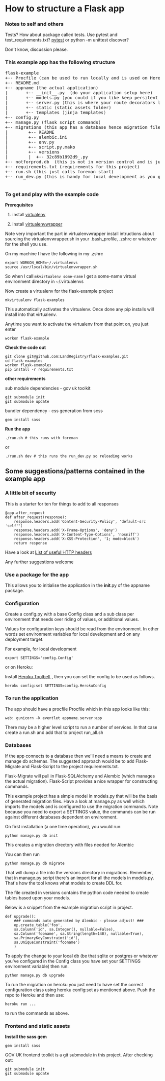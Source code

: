 How to structure a Flask app
=================

### Notes to self and others
Tests? How about package called tests. Use pytest  and test_requirements.txt? [pytest](http://pytest.org/latest/contents.html)
or python -m unittest discover?

Don't know, discussion please.

### This example app has the following structure

<pre>
flask-example
+-- Procfile (can be used to run locally and is used on Heroku)
+-- README.md
+-- appname (the actual application)
|       +-- __init__.py  (do your application setup here)
|       +-- models.py (you could if you like keep persitent domain classes here)
|       +-- server.py (this is where your route decorators live. You don't have to call it server, but it's a good a name
|       +-- static (static assets folder)
|       +-- templates (jinja templates)
+-- config.py
+-- manage.py (flask script commands)
+-- migrations (this app has a database hence migration files are a fine idea)
|        +-- README
|        +-- alembic.ini
|        +-- env.py
|        +-- script.py.mako
|        +-- versions
|        |  +-- 32c89b1892d9_.py
+-- notforprod.db  (this is not in version control and is just a fallback db if you want to mess around with something cheap and cheerful)
+-- requirements.txt (requirements for this project)
+-- run.sh (this just calls foreman start)
+-- run_dev.py (this is handy for local development as you get reload on file changes so you don't have to start/stop for changes)

</pre>

### To get and play with the example code

**Prerequisites**

1. install [virtualenv](https://virtualenv.pypa.io/en/latest)

2. install [virtualenvwrapper](http://virtualenvwrapper.readthedocs.org/en/latest/)

Note very important the part in virtualenvwrapper install intructions about sourcing the virtualenvwrapper.sh in your .bash_profile, .zshrc or whatever for the shell you use.

On my machine I have the following in my .zshrc

```
export WORKON_HOME=~/.virtualenvs
source /usr/local/bin/virtualenvwrapper.sh
```

So when I call ```mkvirtualenv some-name``` I get a some-name virtual environment directory in ~/.virtualenvs

Now create a virtualenv for the flask-example project

```
mkvirtualenv flask-examples
```

This automatically activates the virtualenv. Once done any pip installs will install into that virtualenv.

Anytime you want to activate the virtualenv from that point on, you just enter

```
workon flask-example
```

**Check the code out**

```
git clone git@github.com:LandRegistry/flask-examples.git
cd flask-examples
workon flask-examples
pip install -r requirements.txt
```

**other requirements**

sub module dependencies - gov uk toolkit

```
git submodule init
git submodule update
```

bundler dependency - css generation from scss

```
gem install sass
```



**Run the app**

```
./run.sh # this runs with foreman
```
or

```
./run.sh dev # this runs the run_dev.py so reloading works
```


## Some suggestions/patterns contained in the example app

### A little bit of security

This is a starter for ten for things to add to all responses

```
@app.after_request
def after_request(response):
    response.headers.add('Content-Security-Policy', "default-src 'self'")
    response.headers.add('X-Frame-Options', 'deny')
    response.headers.add('X-Content-Type-Options', 'nosniff')
    response.headers.add('X-XSS-Protection', '1; mode=block')
    return response
```

Have a look at [List of useful HTTP headers](https://www.owasp.org/index.php/List_of_useful_HTTP_headers)

Any further suggestions welcome

### Use a package for the app

This allows you to initialise the application in the __init__.py  of the appname package.

### Configuration

Create a config.py with a base Config class  and a sub class per environment that  needs over riding of values, or additional values.

Values for configuration keys should be read from the environment. In other words set environment variables for local development and on any deployment target.

For example, for local development

```
export SETTINGS='config.Config'
```

or on Heroku:

Install [Heroku Toolbelt](https://toolbelt.heroku.com/) , then you can set the config to be used as follows.

```
heroku config:set SETTINGS=config.HerokuConfig
```


### To run the application

The app should have a procfile Procfile which in this app looks like this:

```
web: gunicorn -k eventlet appname.server:app
```

There may be a higher level script to run a number of services. In that case create a run.sh and add that to project run_all.sh

### Databases

If the app connects to a database then we'll need a means to create and manage db schemas. The suggested approach would be to add Flask-Migrate and Flask-Script to the project requirements.txt.

Flask-Migrate will pull in Flask-SQLAlchemy and Alembic (which manages the actual migration). Flask-Script provides a nice wrapper for constructing commands.

This example project has a simple model in models.py that will be the basis of generated migration files.  Have a look at manage.py as well which imports the models and is configured to use the migration commands. Note because you need to export a SETTINGS value, the commands can be run against different databases dependent on environment.

On first installation (a one time operation), you would run

```
python manage.py db init
```

This creates a migration directory with files needed for Alembic

You can then run

```
python manage.py db migrate
```

That will dump a file into the versions directory in migrations. Remember, that in manage.py script there's an import for all the models in models.py. That's how the tool knows what models to create DDL for.

The file created in versions contains the python code needed to create tables based upon your models.

Below is a snippet from the example migration script in project.

```
def upgrade():
    ### commands auto generated by Alembic - please adjust! ###
    op.create_table('foo',
    sa.Column('id', sa.Integer(), nullable=False),
    sa.Column('fooname', sa.String(length=140), nullable=True),
    sa.PrimaryKeyConstraint('id'),
    sa.UniqueConstraint('fooname')
    )
```

To apply the change to your local db (be that sqlite or postgres or whatever you've configured in the Config class you have set your SETTINGS environment variable) then run.

```
python manage.py db upgrade
```

To run the migration on heroku you just need to have set the correct configuration class using heroku config:set as mentioned above. Push the repo to Heroku
and then use:

```
heroku run ...
```

to run the commands as above.


### Frontend and static assets

**Install the sass gem**

```
gem install sass
```

GOV UK frontend toolkit is a git submodule in this project. After checking out:

```
git submodule init
git submodule update
```
